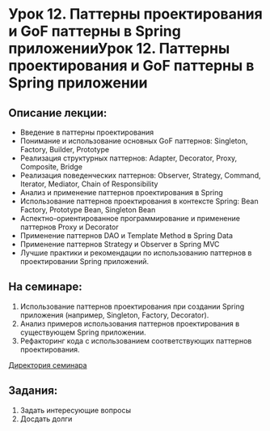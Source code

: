 # Урок 12. Паттерны проектирования и GoF паттерны в Spring приложенииУрок 12. Паттерны проектирования и GoF паттерны в Spring приложении

## Описание лекции:

- Введение в паттерны проектирования
- Понимание и использование основных GoF паттернов: Singleton, Factory, Builder, Prototype
- Реализация структурных паттернов: Adapter, Decorator, Proxy, Composite, Bridge
- Реализация поведенческих паттернов: Observer, Strategy, Command, Iterator, Mediator, Chain of Responsibility
- Анализ и применение паттернов проектирования в Spring
- Использование паттернов проектирования в контексте Spring: Bean Factory, Prototype Bean, Singleton Bean
- Аспектно-ориентированное программирование и применение паттернов Proxy и Decorator
- Применение паттернов DAO и Template Method в Spring Data
- Применение паттернов Strategy и Observer в Spring MVC
- Лучшие практики и рекомендации по использованию паттернов в проектировании Spring приложений.

## На семинаре:

1. Использование паттернов проектирования при создании Spring приложения (например, Singleton, Factory, Decorator).
2. Анализ примеров использования паттернов проектирования в существующем Spring приложении.
3. Рефакторинг кода с использованием соответствующих паттернов проектирования.

[Директория семинара](https://github.com/MikhailAkulov/Spring_Framework/tree/main/Examples/Example_12/Seminar)

## Задания:

1. Задать интересующие вопросы
2. Досдать долги